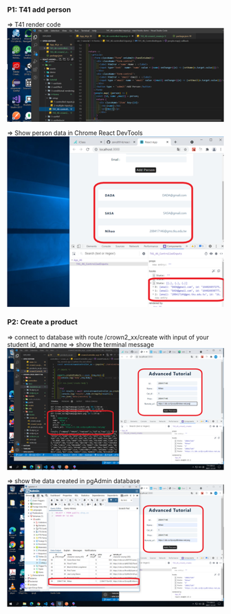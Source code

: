 ### P1: T41 add person

=> T41 render code
![p1-1.png](./p1-1.png)

=> Show person data in Chrome React DevTools
![p1-2.png](./p1-2.png)

### P2: Create a product

=> connect to database with route /crown2_xx/create
with input of your student id, and name
=> show the terminal message
![p2-1.png](./p2-1.png)

=> show the data created in pgAdmin database
![p2-2.png](./p2-2.png)
